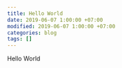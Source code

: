 ```yaml
---
title: Hello World
date: 2019-06-07 1:00:00 +07:00
modified: 2019-06-07 1:00:00 +07:00
categories: blog
tags: []
---
```


Hello World